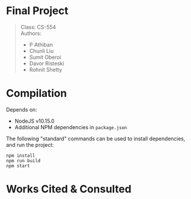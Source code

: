 
# Final Project

> Class:  CS-554  
> Authors:
> * P Athiban
> * Chunli Liu
> * Sumit Oberoi
> * Davor Risteski
> * Rohnit Shetty


# Compilation

Depends on:

* NodeJS v10.15.0
* Additional NPM dependencies in `package.json`

The following "standard" commands can be used to install dependencies, and run the project:

```
npm install
npm run build
npm start
```

# Works Cited & Consulted
